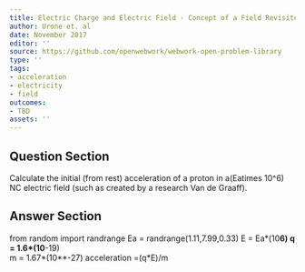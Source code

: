 ```yaml
---
title: Electric Charge and Electric Field - Concept of a Field Revisited
author: Urone et. al
date: November 2017
editor: ''
source: https://github.com/openwebwork/webwork-open-problem-library
type: ''
tags:
- acceleration
- electricity
- field
outcomes:
- TBD
assets: ''
---
```


## Question Section 

Calculate the initial (from rest) acceleration of a proton in a(Eatimes 10^6) NC electric field (such as created by a research Van de Graaff).


## Answer Section

from random import randrange
Ea = randrange(1.11,7.99,0.33)
E = Ea*(10**6) 
q = 1.6*(10**-19)   
m = 1.67*(10**-27) 
acceleration =(q*E)/m
